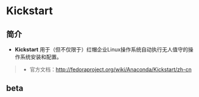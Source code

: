 Kickstart
===
## 简介
* **Kickstart** 用于（但不仅限于）红帽企业Linux操作系统自动执行无人值守的操作系统安装和配置。
> * 官方文档：http://fedoraproject.org/wiki/Anaconda/Kickstart/zh-cn

## beta
